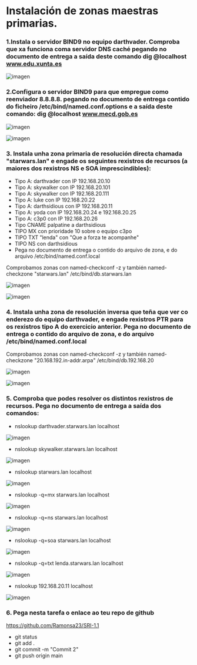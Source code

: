 # Instalación de zonas maestras primarias.

### 1.Instala o servidor BIND9 no equipo darthvader. Comproba que xa funciona coma servidor DNS caché pegando no documento de entrega a saída deste comando dig @localhost www.edu.xunta.es

![imagen](imaxes/img1.png)


### 2.Configura o servidor BIND9 para que empregue como reenviador 8.8.8.8. pegando no documento de entrega contido do ficheiro /etc/bind/named.conf.options e a saída deste comando: dig @localhost www.mecd.gob.es

![imagen](imaxes/img2.png)

![imagen](imaxes/img3.png)


### 3. Instala unha zona primaria de resolución directa chamada "starwars.lan" e engade os seguintes rexistros de recursos (a maiores dos rexistros NS e SOA imprescindibles):
- Tipo A: darthvader con IP 192.168.20.10
- Tipo A: skywalker con IP 192.168.20.101
- Tipo A: skywalker con IP 192.168.20.111
- Tipo A: luke con IP 192.168.20.22
- Tipo A: darthsidious con IP 192.168.20.11
- Tipo A: yoda con IP 192.168.20.24 e 192.168.20.25
- Tipo A: c3p0 con IP 192.168.20.26
- Tipo CNAME palpatine a darthsidious
- TIPO MX con prioridade 10 sobre o equipo c3po
- TIPO TXT "lenda" con "Que a forza te acompanhe"
- TIPO NS con darthsidious
- Pega no documento de entrega o contido do arquivo de zona, e do arquivo /etc/bind/named.conf.local

Comprobamos zonas con named-checkconf -z y también
named-checkzone "starwars.lan" /etc/bind/db.starwars.lan


![imagen](imaxes/img4.png)

![imagen](imaxes/img5.png)

### 4. Instala unha zona de resolución inversa que teña que ver co enderezo do equipo darthvader, e engade rexistros PTR para os rexistros tipo A do exercicio anterior. Pega no documento de entrega o contido do arquivo de zona, e do arquivo /etc/bind/named.conf.local

Comprobamos zonas con named-checkconf -z y también
named-checkzone "20.168.192.in-addr.arpa" /etc/bind/db.192.168.20

![imagen](imaxes/img7.png)

![imagen](imaxes/img6.png)

### 5. Comproba que podes resolver os distintos rexistros de recursos. Pega no documento de entrega a saída dos comandos:
+ nslookup darthvader.starwars.lan localhost

![imagen](imaxes/img8.png)

+ nslookup skywalker.starwars.lan localhost
  
![imagen](imaxes/img9.png)

+ nslookup starwars.lan localhost

![imagen](imaxes/img10.png)

+ nslookup -q=mx starwars.lan localhost

![imagen](imaxes/img11.png)

+ nslookup -q=ns starwars.lan localhost

![imagen](imaxes/img12.png)

+ nslookup -q=soa starwars.lan localhost

![imagen](imaxes/img13.png)

+ nslookup -q=txt lenda.starwars.lan localhost

![imagen](imaxes/img14.png)

+ nslookup 192.168.20.11 localhost

![imagen](imaxes/img15.png)


### 6. Pega nesta tarefa o enlace ao teu repo de github

https://github.com/Ramonsa23/SRI-1.1

- git status
- git add .
- git commit -m "Commit 2"
- git push origin main

